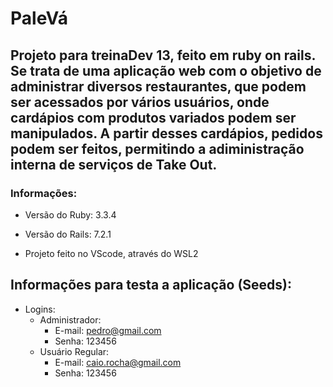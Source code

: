 # PaleVá

## Projeto para treinaDev 13, feito em ruby on rails. Se trata de uma aplicação web com o objetivo de administrar diversos restaurantes, que podem ser acessados por vários usuários, onde cardápios com produtos variados podem ser manipulados. A partir desses cardápios, pedidos podem ser feitos, permitindo a adiministração interna de serviços de Take Out.

### Informações:

- Versão do Ruby: 3.3.4

- Versão do Rails: 7.2.1

- Projeto feito no VScode, através do WSL2

## Informações para testa a aplicação (Seeds):

- Logins:
  - Administrador:
    - E-mail: pedro@gmail.com
    - Senha: 123456
  - Usuário Regular:
    - E-mail: caio.rocha@gmail.com
    - Senha: 123456
